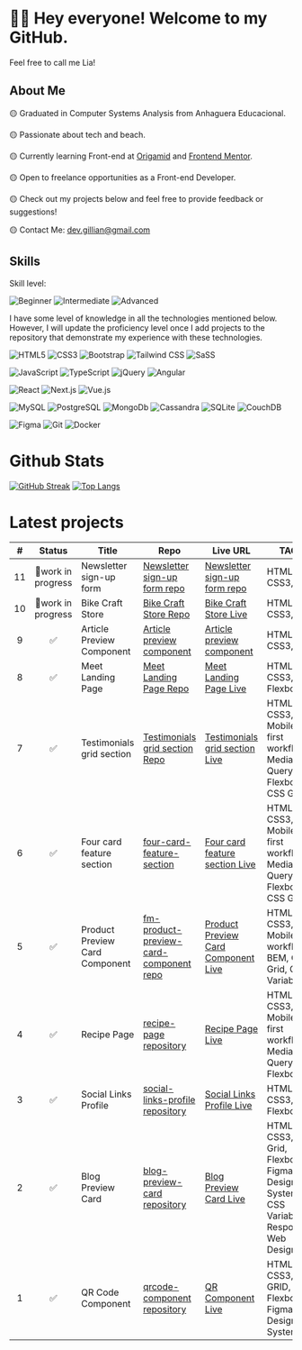 # 👋🏻 Hey everyone! Welcome to my GitHub.
Feel free to call me Lia!

## About Me
🟡 Graduated in Computer Systems Analysis from Anhaguera Educacional.

🟡 Passionate about tech and beach.

🟡 Currently learning Front-end at [Origamid](https://www.origamid.com/) and [Frontend Mentor](https://www.frontendmentor.io/).

🟡 Open to freelance opportunities as a Front-end Developer.

🟡 Check out my projects below and feel free to provide feedback or suggestions!

🟡 Contact Me: dev.gillian@gmail.com

## Skills

Skill level:

![Beginner](https://img.shields.io/badge/Beginner-5fabcc?&style=for-the-badge)
![Intermediate](https://img.shields.io/badge/Intermediate-ba68c8?&style=for-the-badge)
![Advanced](https://img.shields.io/badge/Advanced-6bbd6f?&style=for-the-badge)

I have some level of knowledge in all the technologies mentioned below. However, I will update the proficiency level once I add projects to the repository that demonstrate my experience with these technologies.

![HTML5](https://img.shields.io/badge/HTML5-ba68c8?&style=for-the-badge&logo=html5&logoColor=white&)
![CSS3](https://img.shields.io/badge/CSS3-ba68c8?&style=for-the-badge&logo=css3&logoColor=white)
![Bootstrap](https://img.shields.io/badge/Bootstrap-5fabcc?&style=for-the-badge&logo=bootstrap&logoColor=white)
![Tailwind CSS](https://img.shields.io/badge/Tailwind_CSS-788992?&style=for-the-badge&logo=tailwind-css&logoColor=white)
![SaSS](https://img.shields.io/badge/Sass-788992?&style=for-the-badge&logo=sass&logoColor=white)


![JavaScript](https://img.shields.io/badge/JavaScript-5fabcc?&style=for-the-badge&logo=javascript&logoColor=white)
![TypeScript](https://img.shields.io/badge/TypeScript-708189?&style=for-the-badge&logo=typescript&logoColor=white)
![jQuery](https://img.shields.io/badge/jQuery-788992?&style=for-the-badge&logo=jquery&logoColor=white)
![Angular](https://img.shields.io/badge/Angular-708189?&style=for-the-badge&logo=angular&logoColor=white)

![React](https://img.shields.io/badge/React-788992?&style=for-the-badge&logo=react&logoColor=white)
![Next.js](https://img.shields.io/badge/Next.js-708189?&style=for-the-badge&logo=nextdotjs&logoColor=white)
![Vue.js](https://img.shields.io/badge/Vue.js-708189?&style=for-the-badge&logo=vuedotjs&logoColor=white)

![MySQL](https://img.shields.io/badge/MySql-708189?&style=for-the-badge&logo=mysql&logoColor=white)
![PostgreSQL](https://img.shields.io/badge/PostgreSQL-708189?&style=for-the-badge&logo=postgresql&logoColor=white)
![MongoDb](https://img.shields.io/badge/MongoDB-708189?&style=for-the-badge&logo=mongodb&logoColor=white)
![Cassandra](https://img.shields.io/badge/Cassandra-708189?&style=for-the-badge&logo=apachecassandra&logoColor=white)
![SQLite](https://img.shields.io/badge/SQLite-708189?&style=for-the-badge&logo=sqlite&logoColor=white)
![CouchDB](https://img.shields.io/badge/CouchDB-708189?&style=for-the-badge&logo=apachecouchdb&logoColor=white)

![Figma](https://img.shields.io/badge/Figma-708189?&style=for-the-badge&logo=figma&logoColor=white)
![Git](https://img.shields.io/badge/Git-708189?&style=for-the-badge&logo=git&logoColor=white)
![Docker](https://img.shields.io/badge/Docker-708189?&style=for-the-badge&logo=docker&logoColor=white)



# Github Stats
[![GitHub Streak](https://streak-stats.demolab.com?user=lia-oliveira&theme=tokyonight&date_format=j%2Fn%5B%2FY%5D)](https://git.io/streak-stats)
[![Top Langs](https://github-readme-stats.vercel.app/api/top-langs/?username=lia-oliveira&layout=compact&theme=nightowl)](https://github.com/lia-oliveira)

# Latest projects
| # | Status | Title             | Repo                                                                            | Live URL                                                        | TAGS  |
|:--:|:--:   |--                 |--                                                                               |--                                                               |--     |
|11| 🚧work in progress |Newsletter sign-up form| [Newsletter sign-up form repo](https://github.com/lia-oliveira/newsletter-signup-form)| [Newsletter sign-up form repo]()   |HTML5, CSS3, JS|
|10| 🚧work in progress |Bike Craft Store| [Bike Craft Store Repo](https://github.com/lia-oliveira/bike-craft)| [Bike Craft Store Live]()   |HTML5, CSS3, JS|
|9| ✅ |Article Preview Component| [Article preview component](https://github.com/lia-oliveira/article-preview-component)| [Article preview component](https://article-preview-component-ten-rosy.vercel.app)   |HTML5, CSS3, JS|
|8| ✅ |Meet Landing Page| [Meet Landing Page Repo](https://github.com/lia-oliveira/meet-landing-page)| [Meet Landing Page Live](https://meet-landing-page-rosy.vercel.app/)   |HTML5, CSS3, CSS Flexbox|
|7|✅ |Testimonials grid section| [Testimonials grid section Repo](https://github.com/lia-oliveira/testimonials-grid-section)| [Testimonials grid section Live](https://testimonials-grid-section-eight-inky.vercel.app/)   |HTML5, CSS3, Mobile-first workflow, Media Query, Flexbox, CSS Grid|
|6|✅  |Four card feature section| [four-card-feature-section](https://github.com/lia-oliveira/four-card-feature-section)| [Four card feature section Live](https://four-card-feature-section-brown-theta.vercel.app/)    |HTML5, CSS3, Mobile-first workflow, Media Query, Flexbox, CSS Grid|
|5|✅      |Product Preview Card Component| [fm-product-preview-card-component repo](https://github.com/lia-oliveira/fm-product-preview-card-component)| [Product Preview Card Component Live](https://fm-product-preview-card-component-theta.vercel.app/)    | HTML5, CSS3, Mobile-fist workflow, BEM, CSS Grid, CSS Variables |
|4|✅      |Recipe Page| [recipe-page repository](https://github.com/lia-oliveira/recipe-page)| [Recipe Page Live ](https://recipe-page-seven-teal.vercel.app/)    | HTML5, CSS3, Mobile-first workflow, Media Query, Flexbox |
|3|✅      |Social Links Profile | [social-links-profile repository](https://github.com/lia-oliveira/social-links-profile)| [Social Links Profile Live ](https://social-links-profile-one-lac.vercel.app/)    | HTML5, CSS3, CSS Flexbox  |
|2|✅      |Blog Preview Card  | [blog-preview-card repository](https://github.com/lia-oliveira/blog-preview-card)| [Blog Preview Card Live](https://blog-preview-card-seven-ruddy.vercel.app/)  | HTML5, CSS3, CSS Grid, Flexbox, Figma, Design System, CSS Variables, Responsive Web Design|
|1|✅      |QR Code Component  | [qrcode-component repository](https://github.com/lia-oliveira/qrcode-component) | [QR Component Live](https://qrcode-component-khaki.vercel.app/) | HTML5, CSS3, CSS GRID, Flexbox, Figma, Design System|
